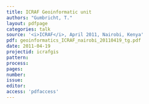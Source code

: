 ```yaml
---
title: ICRAF Geoinformatic unit
authors: "Gumbricht, T."
layout: pdfpage
categories: talk
source: '<i>ICRAF</i>, April 2011, Nairobi, Kenya'
pdf: geoinformatics_ICRAF_nairobi_20110419_tg.pdf
date: 2011-04-19
projectid: icrafgis
pattern:
process:
pages:
number:
issue:
editor:
access: 'pdfaccess'
---
```

